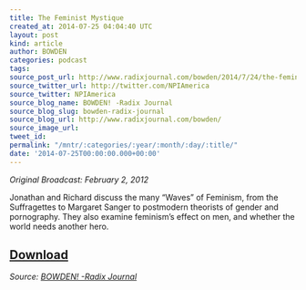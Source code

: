 ```yaml
---
title: The Feminist Mystique
created_at: 2014-07-25 04:04:40 UTC
layout: post
kind: article
author: BOWDEN
categories: podcast
tags: 
source_post_url: http://www.radixjournal.com/bowden/2014/7/24/the-feminist-mystique
source_twitter_url: http://twitter.com/NPIAmerica
source_twitter: NPIAmerica
source_blog_name: BOWDEN! -Radix Journal
source_blog_slug: bowden-radix-journal
source_blog_url: http://www.radixjournal.com/bowden/
source_image_url: 
tweet_id: 
permalink: "/mntr/:categories/:year/:month/:day/:title/"
date: '2014-07-25T00:00:00.000+00:00'
---
```

<p><em>Original Broadcast: February 2, 2012</em>  </p>

<p>Jonathan and Richard discuss the many “Waves” of Feminism, from the Suffragettes to Margaret Sanger to postmodern theorists of gender and pornography. They also examine feminism’s effect on men, and whether the world needs another hero.</p>



<h2><a href="https://soundcloud.com/radixjournal/the-feminist-mystique">Download</a></h2><div class="">
    <i>Source: <a href="http://www.radixjournal.com/bowden/">BOWDEN! -Radix Journal</a></i>
</div>
